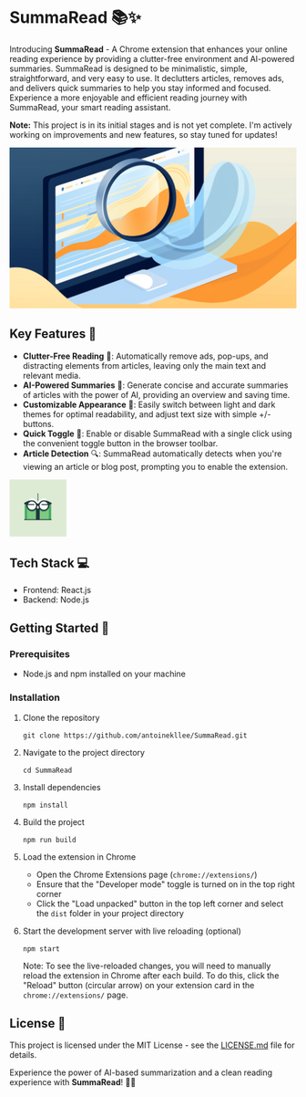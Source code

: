 # SummaRead 📚✨

Introducing **SummaRead** - A Chrome extension that enhances your online reading experience by providing a clutter-free environment and AI-powered summaries. SummaRead is designed to be minimalistic, simple, straightforward, and very easy to use. It declutters articles, removes ads, and delivers quick summaries to help you stay informed and focused. Experience a more enjoyable and efficient reading journey with SummaRead, your smart reading assistant.

**Note:** This project is in its initial stages and is not yet complete. I'm actively working on improvements and new features, so stay tuned for updates!

![SummaRead Banner](./assets/banner.png)

## Key Features 🚀

- **Clutter-Free Reading** 🧹: Automatically remove ads, pop-ups, and distracting elements from articles, leaving only the main text and relevant media.
- **AI-Powered Summaries** 🤖: Generate concise and accurate summaries of articles with the power of AI, providing an overview and saving time.
- **Customizable Appearance** 🎨: Easily switch between light and dark themes for optimal readability, and adjust text size with simple +/- buttons.
- **Quick Toggle** 🔘: Enable or disable SummaRead with a single click using the convenient toggle button in the browser toolbar.
- **Article Detection** 🔍: SummaRead automatically detects when you're viewing an article or blog post, prompting you to enable the extension.

<img src="./assets/logo.png" width="100" height="100">

## Tech Stack 💻

- Frontend: React.js
- Backend: Node.js

## Getting Started 🚀

### Prerequisites

- Node.js and npm installed on your machine

### Installation

1. Clone the repository
   ```
   git clone https://github.com/antoinekllee/SummaRead.git
   ```

2. Navigate to the project directory
   ```
   cd SummaRead
   ```

3. Install dependencies
   ```
   npm install
   ```

4. Build the project
   ```
   npm run build
   ```

5. Load the extension in Chrome

   - Open the Chrome Extensions page (`chrome://extensions/`)
   - Ensure that the "Developer mode" toggle is turned on in the top right corner
   - Click the "Load unpacked" button in the top left corner and select the `dist` folder in your project directory

6. Start the development server with live reloading (optional)
   ```
   npm start
   ```

   Note: To see the live-reloaded changes, you will need to manually reload the extension in Chrome after each build. To do this, click the "Reload" button (circular arrow) on your extension card in the `chrome://extensions/` page.

## License 📄

This project is licensed under the MIT License - see the [LICENSE.md](LICENSE.md) file for details.

Experience the power of AI-based summarization and a clean reading experience with **SummaRead**! 🎉📖
